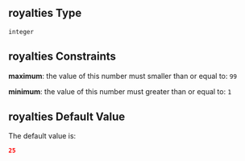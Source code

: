 ## royalties Type

`integer`

## royalties Constraints

**maximum**: the value of this number must smaller than or equal to: `99`

**minimum**: the value of this number must greater than or equal to: `1`

## royalties Default Value

The default value is:

```json
25
```

